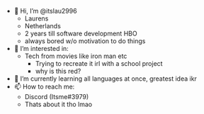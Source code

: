 - 👋 Hi, I’m @itslau2996
  - Laurens
  - Netherlands
  - 2 years till software development HBO
  - always bored w/o motivation to do things
- 👀 I’m interested in:
    - Tech from movies like iron man etc
      - Trying to recreate it irl with a school project
      - why is this red?
- 🌱 I’m currently learning all languages at once, greatest idea ikr
- 📫 How to reach me:
    - Discord (Itsme#3979)
    - Thats about it tho lmao

<!---
itslau2996/itslau2996 is a ✨ special ✨ repository because its `README.md` (this file) appears on your GitHub profile.
You can click the Preview link to take a look at your changes.
--->
